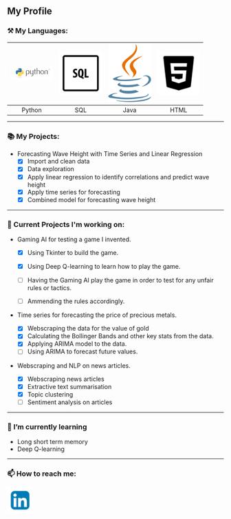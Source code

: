 ## My Profile

### ⚒ My Languages:

| <img src = "https://github.com/leon31415/leon31415/blob/main/python-logo-master-v3-TM.png" width = 100> | <img src = "https://github.com/leon31415/leon31415/blob/main/icons8-sql-100.png" width = 100>| <img src="https://github.com/leon31415/leon31415/blob/main/java-seeklogo.com.svg" width = 100>|<img src="https://github.com/leon31415/leon31415/blob/main/icons8-html-5-90.png" width = 100>|
|:---------:|:---------:|:---------:|:---------:|
|Python|SQL|Java|HTML|

---

### :books: My Projects:

* Forecasting Wave Height with Time Series and Linear Regression
  - [x] Import and clean data
  - [x] Data exploration
  - [x] Apply linear regression to identify correlations and predict wave height
  - [x] Apply time series for forecasting
  - [x] Combined model for forecasting wave height
        
---
### 🔭 Current Projects I'm working on:

* Gaming AI for testing a game I invented.


  - [x] Using Tkinter to build the game.
  - [x] Using Deep Q-learning to learn how to play the game.
  - [ ] Having the Gaming AI play the game in order to test for any unfair rules or tactics.
  - [ ] Ammending the rules accordingly.


* Time series for forecasting the price of precious metals.

  - [x] Webscraping the data for the value of gold
  - [x] Calculating the Bollinger Bands and other key stats from the data.
  - [x] Applying ARIMA model to the data.
  - [ ] Using ARIMA to forecast future values.

* Webscraping and NLP on news articles.

  - [x] Webscraping news articles
  - [x] Extractive text summarisation
  - [x] Topic clustering
  - [ ] Sentiment analysis on articles

---

### 🌱 I’m currently learning

* Long short term memory
* Deep Q-learning

---

### 📫 How to reach me:

[<img src = "https://github.com/leon31415/leon31415/blob/main/vecteezy_blue-color-white-background-linkedin-design-logo-sign-symbol_9097186.jpg" width=60/>](https://www.linkedin.com/in/leon-guest-2ab175205/)

<!--
**leon31415/leon31415** is a ✨ _special_ ✨ repository because its `README.md` (this file) appears on your GitHub profile.

Here are some ideas to get you started:

-  ...
- 👯 I’m looking to collaborate on ...
- 🤔 I’m looking for help with ...
- 💬 Ask me about ...
- 
- ⚡ Fun fact: ...
-->
